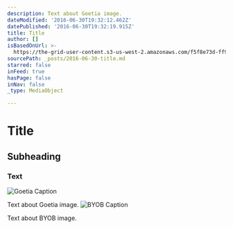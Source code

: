 ```yaml
---
description: Text about Goetia image.
dateModified: '2016-06-30T19:32:12.462Z'
datePublished: '2016-06-30T19:32:19.915Z'
title: Title
author: []
isBasedOnUrl: >-
  https://the-grid-user-content.s3-us-west-2.amazonaws.com/f5f8e73d-ff9d-4134-a143-ab1ae6324841.png
sourcePath: _posts/2016-06-30-title.md
starred: false
inFeed: true
hasPage: false
inNav: false
_type: MediaObject

---
```

# Title

## Subheading

### Text
![Goetia Caption](https://the-grid-user-content.s3-us-west-2.amazonaws.com/f5f8e73d-ff9d-4134-a143-ab1ae6324841.png)

Text about Goetia image.
![BYOB Caption](https://the-grid-user-content.s3-us-west-2.amazonaws.com/5d0adbdd-7808-4fd1-be32-2a8dfa32bdd7.png)

Text about BYOB image.